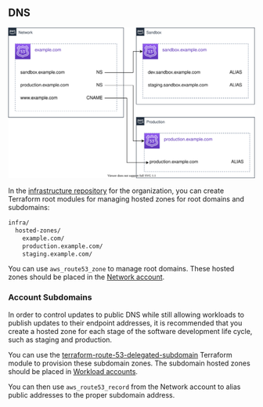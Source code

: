 
## DNS

![dns](./dns.svg)

In the [infrastructure
repository](../conventions-and-expectations/repository-conventions.md)
for the organization, you can create Terraform root modules for managing
hosted zones for root domains and subdomains:

<div class="code panel pdl" style="border-width: 1px;">

<div class="codeContent panelContent pdl">

``` syntaxhighlighter-pre
infra/
  hosted-zones/
    example.com/
    production.example.com/
    staging.example.com/
```

</div>

</div>

You can use `aws_route53_zone` to manage root domains. These hosted
zones should be placed in the [Network
account](../conventions-and-expectations/account-conventions.md).

### Account Subdomains

In order to control updates to public DNS while still allowing workloads
to publish updates to their endpoint addresses, it is recommended that
you create a hosted zone for each stage of the software development life
cycle, such as staging and production.

You can use the
[terraform-route-53-delegated-subdomain](https://github.com/thoughtbot/terraform-route-53-delegated-subdomain)
Terraform module to provision these subdomain zones. The subdomain
hosted zones should be placed in [Workload
accounts](../conventions-and-expectations/account-conventions.md).

You can then use `aws_route53_record` from the Network account to alias
public addresses to the proper subdomain address.
